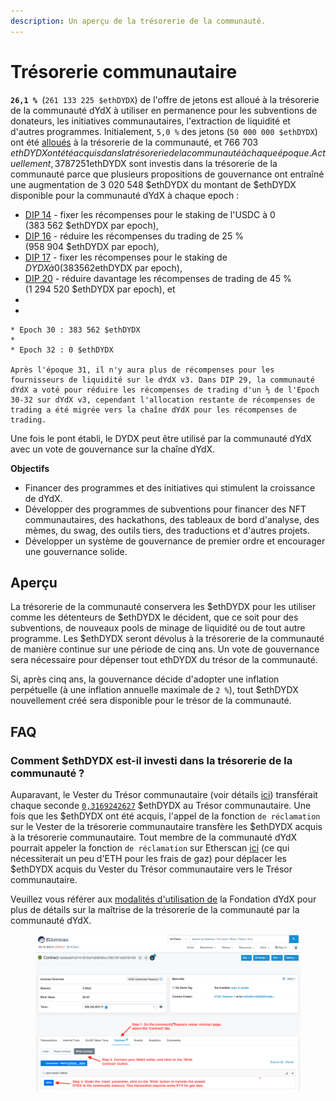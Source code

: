 ```yaml
---
description: Un aperçu de la trésorerie de la communauté.
---
```


# Trésorerie communautaire

**`26,1 % `**(`261 133 225 $ethDYDX`) de l'offre de jetons est alloué à la trésorerie de la communauté dYdX à utiliser en permanence pour les subventions de donateurs, les initiatives communautaires, l'extraction de liquidité et d'autres programmes. Initialement, `5,0 %` des jetons (`50 000 000 $ethDYDX`) ont été [alloués](https://docs.dydx.community/dydx-governance/start-here/dydx-allocations) à la trésorerie de la communauté, et 766 703 $ethDYDX ont été acquis dans la trésorerie de la communauté à chaque époque. Actuellement, 3 787 251 $ethDYDX sont investis dans la trésorerie de la communauté parce que plusieurs propositions de gouvernance ont entraîné une augmentation de 3 020 548 $ethDYDX du montant de $ethDYDX disponible pour la communauté dYdX à chaque epoch :

* [DIP 14](https://dydx.community/dashboard/proposal/7) - fixer les récompenses pour le staking de l'USDC à 0 (383 562 $ethDYDX par epoch),
* [DIP 16](https://dydx.community/dashboard/proposal/8) - réduire les récompenses du trading de 25 % (958 904 $ethDYDX par epoch),
* [DIP 17](https://dydx.community/dashboard/proposal/9) - fixer les récompenses pour le staking de $DYDX à 0 (383 562 $ethDYDX par epoch),
* [DIP 20](https://dydx.community/dashboard/proposal/11) - réduire davantage les récompenses de trading de 45 % (1 294 520 $ethDYDX par epoch), et
*
*   

    * Epoch 30 : 383 562 $ethDYDX
    *
    * Epoch 32 : 0 $ethDYDX

    Après l'époque 31, il n'y aura plus de récompenses pour les fournisseurs de liquidité sur le dYdX v3. Dans DIP 29, la communauté dYdX a voté pour réduire les récompenses de trading d'un ⅓ de l'Epoch 30-32 sur dYdX v3, cependant l'allocation restante de récompenses de trading a été migrée vers la chaîne dYdX pour les récompenses de trading.

Une fois le pont établi, le DYDX peut être utilisé par la communauté dYdX avec un vote de gouvernance sur la chaîne dYdX.



**Objectifs**

* Financer des programmes et des initiatives qui stimulent la croissance de dYdX.
* Développer des programmes de subventions pour financer des NFT communautaires, des hackathons, des tableaux de bord d'analyse, des mèmes, du swag, des outils tiers, des traductions et d'autres projets.
* Développer un système de gouvernance de premier ordre et encourager une gouvernance solide.

## Aperçu

La trésorerie de la communauté conservera les $ethDYDX pour les utiliser comme les détenteurs de $ethDYDX le décident, que ce soit pour des subventions, de nouveaux pools de minage de liquidité ou de tout autre programme. Les $ethDYDX seront dévolus à la trésorerie de la communauté de manière continue sur une période de cinq ans. Un vote de gouvernance sera nécessaire pour dépenser tout ethDYDX du trésor de la communauté.

Si, après cinq ans, la gouvernance décide d'adopter une inflation perpétuelle (à une inflation annuelle maximale de `2 %`), tout $ethDYDX nouvellement créé sera disponible pour le trésor de la communauté.

## FAQ

### Comment $ethDYDX est-il investi dans la trésorerie de la communauté ?

Auparavant, le Vester du Trésor communautaire (voir détails [ici](https://docs.dydx.community/dydx-governance/resources/technical-overview#governance-architecture-overview)) transférait chaque seconde [`0,3169242627`](tel:03169242627) $ethDYDX au Trésor communautaire. Une fois que les $ethDYDX ont été acquis, l'appel de la fonction `de réclamation` sur le Vester de la trésorerie communautaire transfère les $ethDYDX acquis à la trésorerie communautaire. Tout membre de la communauté dYdX pourrait appeler la fonction `de réclamation` sur Etherscan [ici](https://etherscan.io/address/0x08a90Fe0741B7DeF03fB290cc7B273F1855767D8#writeContract) (ce qui nécessiterait un peu d'ETH pour les frais de gaz) pour déplacer les $ethDYDX acquis du Vester du Trésor communautaire vers le Trésor communautaire.

Veuillez vous référer aux [modalités d'utilisation de](https://dydx.foundation/terms) la Fondation dYdX pour plus de détails sur la maîtrise de la trésorerie de la communauté par la communauté dYdX.

<figure><img src="../.gitbook/assets/claim-function-CT-vester.png" alt=""><figcaption></figcaption></figure>

###

###

